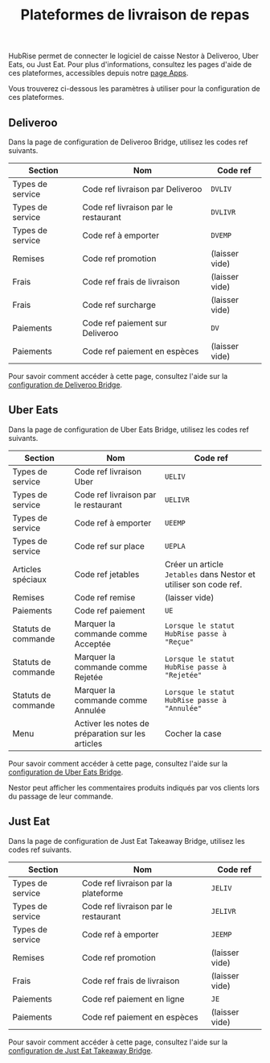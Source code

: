 ﻿---
title: Plateformes de livraison de repas
position: 5
layout: documentation
meta:
  title: Plateformes de livraison de repas | Nestor | HubRise
  description: HubRise permet de connecter le logiciel de caisse Nestor à Deliveroo, Uber Eats, ou Just Eat. Paramètres à utiliser pour configurer la connexion de ces plateformes.
---

HubRise permet de connecter le logiciel de caisse Nestor à Deliveroo, Uber Eats, ou Just Eat. Pour plus d'informations, consultez les pages d'aide de ces plateformes, accessibles depuis notre [page Apps](/apps).

Vous trouverez ci-dessous les paramètres à utiliser pour la configuration de ces plateformes.

## Deliveroo

Dans la page de configuration de Deliveroo Bridge, utilisez les codes ref suivants.

| Section          | Nom                                  | Code ref       |
| ---------------- | ------------------------------------ | -------------- |
| Types de service | Code ref livraison par Deliveroo     | `DVLIV`        |
| Types de service | Code ref livraison par le restaurant | `DVLIVR`       |
| Types de service | Code ref à emporter                  | `DVEMP`        |
| Remises          | Code ref promotion                   | (laisser vide) |
| Frais            | Code ref frais de livraison          | (laisser vide) |
| Frais            | Code ref surcharge                   | (laisser vide) |
| Paiements        | Code ref paiement sur Deliveroo      | `DV`           |
| Paiements        | Code ref paiement en espèces         | (laisser vide) |

Pour savoir comment accéder à cette page, consultez l'aide sur la [configuration de Deliveroo Bridge](/apps/deliveroo/configuration).

## Uber Eats

Dans la page de configuration de Uber Eats Bridge, utilisez les codes ref suivants.

| Section             | Nom                                               | Code ref                                                          |
| ------------------- | ------------------------------------------------- | ----------------------------------------------------------------- |
| Types de service    | Code ref livraison Uber                           | `UELIV`                                                           |
| Types de service    | Code ref livraison par le restaurant              | `UELIVR`                                                          |
| Types de service    | Code ref à emporter                               | `UEEMP`                                                           |
| Types de service    | Code ref sur place                                | `UEPLA`                                                           |
| Articles spéciaux   | Code ref jetables                                 | Créer un article `Jetables` dans Nestor et utiliser son code ref. |
| Remises             | Code ref remise                                   | (laisser vide)                                                    |
| Paiements           | Code ref paiement                                 | `UE`                                                              |
| Statuts de commande | Marquer la commande comme Acceptée                | `Lorsque le statut HubRise passe à "Reçue"`                       |
| Statuts de commande | Marquer la commande comme Rejetée                 | `Lorsque le statut HubRise passe à "Rejetée"`                     |
| Statuts de commande | Marquer la commande comme Annulée                 | `Lorsque le statut HubRise passe à "Annulée"`                     |
| Menu                | Activer les notes de préparation sur les articles | Cocher la case                                                    |

Pour savoir comment accéder à cette page, consultez l'aide sur la [configuration de Uber Eats Bridge](/apps/uber-eats/configuration).

Nestor peut afficher les commentaires produits indiqués par vos clients lors du passage de leur commande.

## Just Eat

Dans la page de configuration de Just Eat Takeaway Bridge, utilisez les codes ref suivants.

| Section          | Nom                                  | Code ref       |
| ---------------- | ------------------------------------ | -------------- |
| Types de service | Code ref livraison par la plateforme | `JELIV`        |
| Types de service | Code ref livraison par le restaurant | `JELIVR`       |
| Types de service | Code ref à emporter                  | `JEEMP`        |
| Remises          | Code ref promotion                   | (laisser vide) |
| Frais            | Code ref frais de livraison          | (laisser vide) |
| Paiements        | Code ref paiement en ligne           | `JE`           |
| Paiements        | Code ref paiement en espèces         | (laisser vide) |

Pour savoir comment accéder à cette page, consultez l'aide sur la [configuration de Just Eat Takeaway Bridge](/apps/just-eat-takeaway/configuration).
